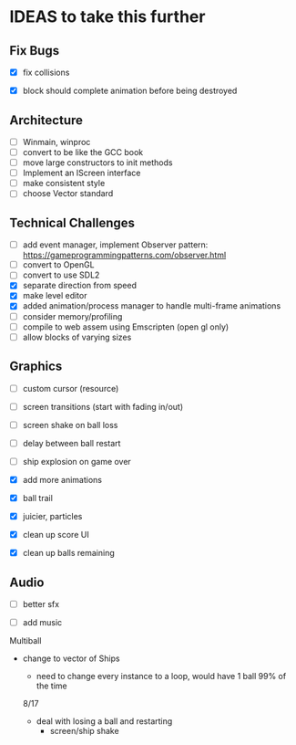 # IDEAS to take this further

## Fix Bugs
- [x] fix collisions
- [x] block should complete animation before being destroyed


## Architecture
- [ ] Winmain, winproc
- [ ] convert to be like the GCC book
- [ ] move large constructors to init methods
- [ ] Implement an IScreen interface
- [ ] make consistent style
- [ ] choose Vector standard

## Technical Challenges
- [ ] add event manager, implement Observer pattern: https://gameprogrammingpatterns.com/observer.html
- [ ] convert to OpenGL
- [ ] convert to use SDL2
- [X] separate direction from speed
- [X] make level editor
- [X] added animation/process manager to handle multi-frame animations
- [ ] consider memory/profiling
- [ ] compile to web assem using Emscripten (open gl only)
- [ ] allow blocks of varying sizes

## Graphics
- [ ] custom cursor (resource)
- [ ] screen transitions (start with fading in/out)
- [ ] screen shake on ball loss
- [ ] delay between ball restart
- [ ] ship explosion on game over
- [x] add more animations
- [x] ball trail
- [x] juicier, particles
- [x] clean up score UI
- [x] clean up balls remaining


## Audio
- [ ] better sfx
- [ ] add music


Multiball
- change to vector of Ships
    - need to change every instance to a loop, would have 1 ball 99% of the time


    8/17

    - deal with losing a ball and restarting
        - screen/ship shake